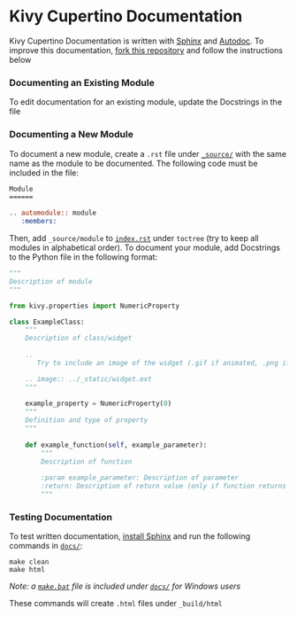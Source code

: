 # Kivy Cupertino Documentation

Kivy Cupertino Documentation is written with [Sphinx](https://www.sphinx-doc.org/en/master/) and
[Autodoc](https://www.sphinx-doc.org/en/master/usage/extensions/autodoc.html). To improve this documentation,
[fork this repository](https://github.com/cmdvmd/kivy-cupertino/fork) and follow the instructions below

### Documenting an Existing Module

To edit documentation for an existing module, update the Docstrings in the file

### Documenting a New Module

To document a new module, create a `.rst` file under [`_source/`](_source) with the same name as
the module to be documented. The following code must be included in the file:

```rst
Module
======

.. automodule:: module
   :members:
```

Then, add `_source/module` to [`index.rst`](index.rst) under `toctree` (try to keep all modules in alphabetical order).
To document your module, add Docstrings to the Python file in the following format:

```python
"""
Description of module
"""

from kivy.properties import NumericProperty

class ExampleClass:
    """
    Description of class/widget
    
    ..
       Try to include an image of the widget (.gif if animated, .png if still)

    .. image:: ../_static/widget.ext
    """
    
    example_property = NumericProperty(0)
    """
    Definition and type of property
    """
    
    def example_function(self, example_parameter):
        """
        Description of function
        
        :param example_parameter: Description of parameter
        :return: Description of return value (only if function returns a value)
        """
```

### Testing Documentation

To test written documentation, [install Sphinx](https://www.sphinx-doc.org/en/master/usage/installation.html)
and run the following commands in [`docs/`](.):

```shell
make clean
make html
```
_Note: a [`make.bat`](make.bat) file is included under [`docs/`](.) for Windows users_

These commands will create `.html` files under `_build/html`
